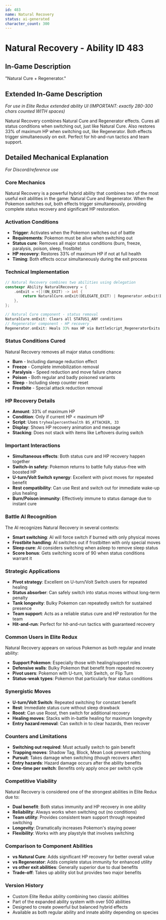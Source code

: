 ```yaml
---
id: 483
name: Natural Recovery
status: ai-generated
character_count: 300
---
```


# Natural Recovery - Ability ID 483

## In-Game Description
"Natural Cure + Regenerator."

## Extended In-Game Description
*For use in Elite Redux extended ability UI (IMPORTANT: exactly 280-300 chars counted WITH spaces)*

Natural Recovery combines Natural Cure and Regenerator effects. Cures all status conditions when switching out, just like Natural Cure. Also restores 33% of maximum HP when switching out, like Regenerator. Both effects trigger simultaneously on exit. Perfect for hit-and-run tactics and team support.

## Detailed Mechanical Explanation
*For Discord/reference use*

### Core Mechanics
Natural Recovery is a powerful hybrid ability that combines two of the most useful exit abilities in the game: Natural Cure and Regenerator. When the Pokemon switches out, both effects trigger simultaneously, providing complete status recovery and significant HP restoration.

### Activation Conditions
- **Trigger**: Activates when the Pokemon switches out of battle
- **Requirements**: Pokemon must be alive when switching out
- **Status cure**: Removes all major status conditions (burn, freeze, paralysis, poison, sleep, frostbite)
- **HP recovery**: Restores 33% of maximum HP if not at full health
- **Timing**: Both effects occur simultaneously during the exit process

### Technical Implementation
```c
// Natural Recovery combines two abilities using delegation
constexpr Ability NaturalRecovery = {
    .onExit = +[](ON_EXIT) -> int { 
        return NaturalCure.onExit(DELEGATE_EXIT) | Regenerator.onExit(DELEGATE_EXIT); 
    },
};

// Natural Cure component - status removal
NaturalCure.onExit: Clears all STATUS1_ANY conditions
// Regenerator component - HP recovery  
Regenerator.onExit: Heals 33% max HP via BattleScript_RegeneratorExits
```

### Status Conditions Cured
Natural Recovery removes all major status conditions:
- **Burn** - Including damage reduction effect
- **Freeze** - Complete immobilization removal
- **Paralysis** - Speed reduction and move failure chance
- **Poison** - Both regular and badly poisoned variants
- **Sleep** - Including sleep counter reset
- **Frostbite** - Special attack reduction removal

### HP Recovery Details
- **Amount**: 33% of maximum HP
- **Condition**: Only if current HP < maximum HP
- **Script**: Uses `tryhealpercenthealth BS_ATTACKER, 33`
- **Display**: Shows HP recovery animation and message
- **Stacking**: Does not stack with items like Leftovers during switch

### Important Interactions
- **Simultaneous effects**: Both status cure and HP recovery happen together
- **Switch-in safety**: Pokemon returns to battle fully status-free with boosted HP
- **U-turn/Volt Switch synergy**: Excellent with pivot moves for repeated benefit
- **Rest compatibility**: Can use Rest and switch out for immediate wake-up plus healing
- **Burn/Poison immunity**: Effectively immune to status damage due to instant cure

### Battle AI Recognition
The AI recognizes Natural Recovery in several contexts:
- **Smart switching**: AI will force switch if burned with only physical moves
- **Frostbite handling**: AI switches out if frostbitten with only special moves
- **Sleep cure**: AI considers switching when asleep to remove sleep status
- **Score bonus**: Gets switching score of 90 when status conditions warrant it

### Strategic Applications
- **Pivot strategy**: Excellent on U-turn/Volt Switch users for repeated healing
- **Status absorber**: Can safely switch into status moves without long-term penalty
- **Tank longevity**: Bulky Pokemon can repeatedly switch for sustained presence
- **Team support**: Acts as a reliable status cure and HP restoration for the team
- **Hit-and-run**: Perfect for hit-and-run tactics with guaranteed recovery

### Common Users in Elite Redux
Natural Recovery appears on various Pokemon as both regular and innate ability:
- **Support Pokemon**: Especially those with healing/support roles
- **Defensive walls**: Bulky Pokemon that benefit from repeated recovery
- **Pivot users**: Pokemon with U-turn, Volt Switch, or Flip Turn
- **Status-weak types**: Pokemon that particularly fear status conditions

### Synergistic Moves
- **U-turn/Volt Switch**: Repeated switching for constant benefit
- **Rest**: Immediate status cure without sleep drawback
- **Roost**: Can use Roost, then switch for additional recovery
- **Healing moves**: Stacks with in-battle healing for maximum longevity
- **Entry hazard removal**: Can switch in to clear hazards, then recover

### Counters and Limitations
- **Switching out required**: Must actually switch to gain benefit
- **Trapping moves**: Shadow Tag, Block, Mean Look prevent switching
- **Pursuit**: Takes damage when switching (though recovers after)
- **Entry hazards**: Hazard damage occurs after the ability benefits
- **One-time per switch**: Benefits only apply once per switch cycle

### Competitive Viability
Natural Recovery is considered one of the strongest abilities in Elite Redux due to:
- **Dual benefit**: Both status immunity and HP recovery in one ability
- **Reliability**: Always works when switching out (no conditions)
- **Team utility**: Provides consistent team support through repeated switching
- **Longevity**: Dramatically increases Pokemon's staying power
- **Flexibility**: Works with any playstyle that involves switching

### Comparison to Component Abilities
- **vs Natural Cure**: Adds significant HP recovery for better overall value
- **vs Regenerator**: Adds complete status immunity for enhanced utility
- **vs other exit abilities**: Generally superior due to dual benefits
- **Trade-off**: Takes up ability slot but provides two major benefits

### Version History
- Custom Elite Redux ability combining two classic abilities
- Part of the expanded ability system with over 500 abilities
- Designed to create powerful but balanced hybrid effects
- Available as both regular ability and innate ability depending on species